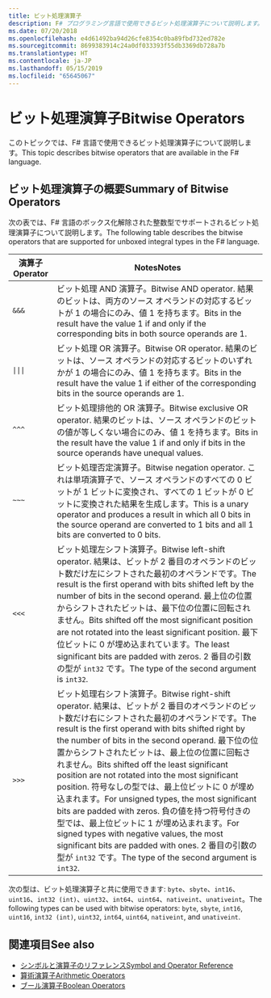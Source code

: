 ```yaml
---
title: ビット処理演算子
description: F# プログラミング言語で使用できるビット処理演算子について説明します。
ms.date: 07/20/2018
ms.openlocfilehash: e4d61492ba94d26cfe8354c0ba89fbd732ed782e
ms.sourcegitcommit: 8699383914c24a0df033393f55db3369db728a7b
ms.translationtype: HT
ms.contentlocale: ja-JP
ms.lasthandoff: 05/15/2019
ms.locfileid: "65645067"
---
```

# <a name="bitwise-operators"></a><span data-ttu-id="4709c-103">ビット処理演算子</span><span class="sxs-lookup"><span data-stu-id="4709c-103">Bitwise Operators</span></span>

<span data-ttu-id="4709c-104">このトピックでは、F# 言語で使用できるビット処理演算子について説明します。</span><span class="sxs-lookup"><span data-stu-id="4709c-104">This topic describes bitwise operators that are available in the F# language.</span></span>

## <a name="summary-of-bitwise-operators"></a><span data-ttu-id="4709c-105">ビット処理演算子の概要</span><span class="sxs-lookup"><span data-stu-id="4709c-105">Summary of Bitwise Operators</span></span>

<span data-ttu-id="4709c-106">次の表では、F# 言語のボックス化解除された整数型でサポートされるビット処理演算子について説明します。</span><span class="sxs-lookup"><span data-stu-id="4709c-106">The following table describes the bitwise operators that are supported for unboxed integral types in the F# language.</span></span>

|<span data-ttu-id="4709c-107">演算子</span><span class="sxs-lookup"><span data-stu-id="4709c-107">Operator</span></span>|<span data-ttu-id="4709c-108">Notes</span><span class="sxs-lookup"><span data-stu-id="4709c-108">Notes</span></span>|
|--------|-----|
|`&&&`|<span data-ttu-id="4709c-109">ビット処理 AND 演算子。</span><span class="sxs-lookup"><span data-stu-id="4709c-109">Bitwise AND operator.</span></span> <span data-ttu-id="4709c-110">結果のビットは、両方のソース オペランドの対応するビットが 1 の場合にのみ、値 1 を持ちます。</span><span class="sxs-lookup"><span data-stu-id="4709c-110">Bits in the result have the value 1 if and only if the corresponding bits in both source operands are 1.</span></span>|
|<code>&#124;&#124;&#124;</code>|<span data-ttu-id="4709c-111">ビット処理 OR 演算子。</span><span class="sxs-lookup"><span data-stu-id="4709c-111">Bitwise OR operator.</span></span> <span data-ttu-id="4709c-112">結果のビットは、ソース オペランドの対応するビットのいずれかが 1 の場合にのみ、値 1 を持ちます。</span><span class="sxs-lookup"><span data-stu-id="4709c-112">Bits in the result have the value 1 if either of the corresponding bits in the source operands are 1.</span></span>|
|`^^^`|<span data-ttu-id="4709c-113">ビット処理排他的 OR 演算子。</span><span class="sxs-lookup"><span data-stu-id="4709c-113">Bitwise exclusive OR operator.</span></span> <span data-ttu-id="4709c-114">結果のビットは、ソース オペランドのビットの値が等しくない場合にのみ、値 1 を持ちます。</span><span class="sxs-lookup"><span data-stu-id="4709c-114">Bits in the result have the value 1 if and only if bits in the source operands have unequal values.</span></span>|
|`~~~`|<span data-ttu-id="4709c-115">ビット処理否定演算子。</span><span class="sxs-lookup"><span data-stu-id="4709c-115">Bitwise negation operator.</span></span> <span data-ttu-id="4709c-116">これは単項演算子で、ソース オペランドのすべての 0 ビットが 1 ビットに変換され、すべての 1 ビットが 0 ビットに変換された結果を生成します。</span><span class="sxs-lookup"><span data-stu-id="4709c-116">This is a unary operator and produces a result in which all 0 bits in the source operand are converted to 1 bits and all 1 bits are converted to 0 bits.</span></span>|
|`<<<`|<span data-ttu-id="4709c-117">ビット処理左シフト演算子。</span><span class="sxs-lookup"><span data-stu-id="4709c-117">Bitwise left-shift operator.</span></span> <span data-ttu-id="4709c-118">結果は、ビットが 2 番目のオペランドのビット数だけ左にシフトされた最初のオペランドです。</span><span class="sxs-lookup"><span data-stu-id="4709c-118">The result is the first operand with bits shifted left by the number of bits in the second operand.</span></span> <span data-ttu-id="4709c-119">最上位の位置からシフトされたビットは、最下位の位置に回転されません。</span><span class="sxs-lookup"><span data-stu-id="4709c-119">Bits shifted off the most significant position are not rotated into the least significant position.</span></span> <span data-ttu-id="4709c-120">最下位ビットに 0 が埋め込まれています。</span><span class="sxs-lookup"><span data-stu-id="4709c-120">The least significant bits are padded with zeros.</span></span> <span data-ttu-id="4709c-121">2 番目の引数の型が `int32` です。</span><span class="sxs-lookup"><span data-stu-id="4709c-121">The type of the second argument is `int32`.</span></span>|
|`>>>`|<span data-ttu-id="4709c-122">ビット処理右シフト演算子。</span><span class="sxs-lookup"><span data-stu-id="4709c-122">Bitwise right-shift operator.</span></span> <span data-ttu-id="4709c-123">結果は、ビットが 2 番目のオペランドのビット数だけ右にシフトされた最初のオペランドです。</span><span class="sxs-lookup"><span data-stu-id="4709c-123">The result is the first operand with bits shifted right by the number of bits in the second operand.</span></span> <span data-ttu-id="4709c-124">最下位の位置からシフトされたビットは、最上位の位置に回転されません。</span><span class="sxs-lookup"><span data-stu-id="4709c-124">Bits shifted off the least significant position are not rotated into the most significant position.</span></span> <span data-ttu-id="4709c-125">符号なしの型では、最上位ビットに 0 が埋め込まれます。</span><span class="sxs-lookup"><span data-stu-id="4709c-125">For unsigned types, the most significant bits are padded with zeros.</span></span> <span data-ttu-id="4709c-126">負の値を持つ符号付きの型では、最上位ビットに 1 が埋め込まれます。</span><span class="sxs-lookup"><span data-stu-id="4709c-126">For signed types with negative values, the most significant bits are padded with ones.</span></span> <span data-ttu-id="4709c-127">2 番目の引数の型が `int32` です。</span><span class="sxs-lookup"><span data-stu-id="4709c-127">The type of the second argument is `int32`.</span></span>|

<span data-ttu-id="4709c-128">次の型は、ビット処理演算子と共に使用できます: `byte`、`sbyte`、`int16`、`uint16`、`int32 (int)`、`uint32`、`int64`、`uint64`、`nativeint`、`unativeint`。</span><span class="sxs-lookup"><span data-stu-id="4709c-128">The following types can be used with bitwise operators: `byte`, `sbyte`, `int16`, `uint16`, `int32 (int)`, `uint32`, `int64`, `uint64`, `nativeint`, and `unativeint`.</span></span>

## <a name="see-also"></a><span data-ttu-id="4709c-129">関連項目</span><span class="sxs-lookup"><span data-stu-id="4709c-129">See also</span></span>

- [<span data-ttu-id="4709c-130">シンボルと演算子のリファレンス</span><span class="sxs-lookup"><span data-stu-id="4709c-130">Symbol and Operator Reference</span></span>](index.md)
- [<span data-ttu-id="4709c-131">算術演算子</span><span class="sxs-lookup"><span data-stu-id="4709c-131">Arithmetic Operators</span></span>](arithmetic-operators.md)
- [<span data-ttu-id="4709c-132">ブール演算子</span><span class="sxs-lookup"><span data-stu-id="4709c-132">Boolean Operators</span></span>](boolean-operators.md)
